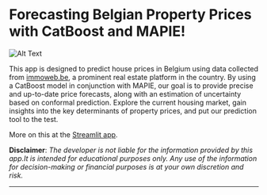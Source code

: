 Forecasting Belgian Property Prices with CatBoost and MAPIE!
==============================

![Alt Text](demo.gif)

This app is designed to predict house prices in Belgium using data collected from [immoweb.be](https://www.immoweb.be/en), a prominent real
estate platform in the country. By using a CatBoost model in conjunction with MAPIE, our goal is to provide precise and up-to-date price forecasts, along with an estimation of uncertainty based on conformal prediction.
Explore the current housing market, gain insights into the key determinants of property prices, and put our prediction tool to the test.

More on this at the [Streamlit app](https://belgian-house-price-predictor.streamlit.app/).

**Disclaimer**: _The developer is not liable for the information provided by this app.It is intended for educational purposes only. Any use of the information for decision-making or financial purposes is at your own discretion and risk._

------------
